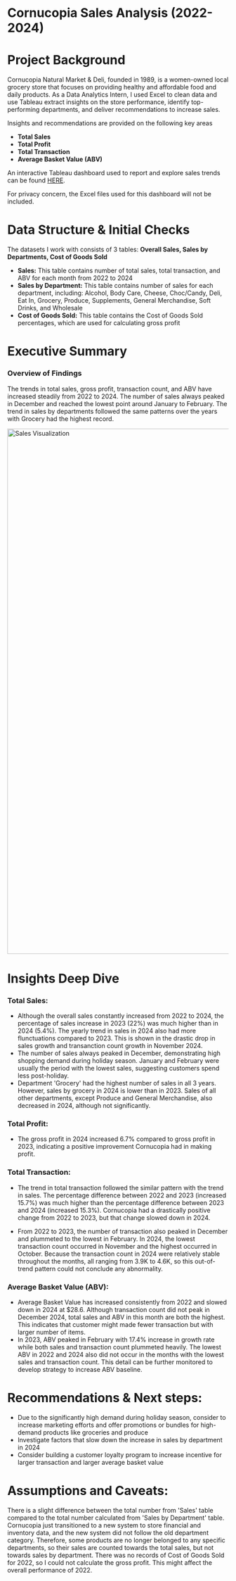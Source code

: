 # Cornucopia Sales Analysis (2022-2024)

# Project Background
Cornucopia Natural Market & Deli, founded in 1989, is a women-owned local grocery store that focuses on providing healthy and affordable food and daily products. As a Data Analytics Intern, I used Excel to clean data and use Tableau extract insights on the store performance, identify top-performing departments, and deliver recommendations to increase sales. 

Insights and recommendations are provided on the following key areas

- **Total Sales** 
- **Total Profit** 
- **Total Transaction** 
- **Average Basket Value (ABV)** 

An interactive Tableau dashboard used to report and explore sales trends can be found [HERE](https://public.tableau.com/views/SalesVisualization_17337025763500/Dashboard1?:language=en-US&:sid=&:redirect=auth&:display_count=n&:origin=viz_share_link).

For privacy concern, the Excel files used for this dashboard will not be included. 


# Data Structure & Initial Checks

The datasets I work with consists of 3 tables: **Overall Sales, Sales by Departments, Cost of Goods Sold**
- **Sales:** This table contains number of total sales, total transaction, and ABV for each month from 2022 to 2024
- **Sales by Department:** This table contains number of sales for each department, including: Alcohol, Body Care, Cheese, Choc/Candy, Deli, Eat In, Grocery, Produce, Supplements, General Merchandise, Soft Drinks, and Wholesale
- **Cost of Goods Sold:** This table contains the Cost of Goods Sold percentages, which are used for calculating gross profit

# Executive Summary

### Overview of Findings
The trends in total sales, gross profit, transaction count, and ABV have increased steadily from 2022 to 2024. The number of sales always peaked in December and reached the lowest point around January to February. The trend in sales by departments followed the same patterns over the years with Grocery had the highest record.

<img width="1194" alt="Sales Visualization" src="https://github.com/user-attachments/assets/86cf9cc3-fbd9-41bd-abf7-a2475346b676" />


# Insights Deep Dive
### Total Sales:
* Although the overall sales constantly increased from 2022 to 2024, the percentage of sales increase in 2023 (22%) was much higher than in 2024 (5.4%). The yearly trend in sales in 2024 also had more flunctuations compared to 2023. This is shown in the drastic drop in sales growth and transanction count growth in November 2024. 
* The number of sales always peaked in December, demonstrating high shopping demand during holiday season. January and February were usually the period with the lowest sales, suggesting customers spend less post-holiday.
* Department 'Grocery' had the highest number of sales in all 3 years. However, sales by grocery in 2024 is lower than in 2023. Sales of all other departments, except Produce and General Merchandise, also decreased in 2024, although not significantly.

### Total Profit:

* The gross profit in 2024 increased 6.7% compared to gross profit in 2023, indicating a positive improvement Cornucopia had in making profit. 

### Total Transaction:

* The trend in total transaction followed the similar pattern with the trend in sales. The percentage difference between 2022 and 2023 (increased 15.7%) was much higher than the percentage difference between 2023 and 2024 (increased 15.3%). Cornucopia had a drastically positive change from 2022 to 2023, but that change slowed down in 2024.
  
* From 2022 to 2023, the number of transaction also peaked in December and plummeted to the lowest in February. In 2024, the lowest transaction count occurred in November and the highest occurred in October. Because the transaction count in 2024 were relatively stable throughout the months, all ranging from 3.9K to 4.6K, so this out-of-trend pattern could not conclude any abnormality. 

### Average Basket Value (ABV):

* Average Basket Value has increased consistently from 2022 and slowed down in 2024 at $28.6. Although transaction count did not peak in December 2024, total sales and ABV in this month are both the highest. This indicates that customer might made fewer transaction but with larger number of items. 
* In 2023, ABV peaked in February with 17.4% increase in growth rate while both sales and transaction count plummeted heavily. The lowest ABV in 2022 and 2024 also did not occur in the months with the lowest sales and transaction count. This detail can be further monitored to develop strategy to increase ABV baseline. 

# Recommendations & Next steps:
  
* Due to the significantly high demand during holiday season, consider to increase  marketing efforts and offer promotions or bundles for high-demand products like groceries and produce
* Investigate factors that slow down the increase in sales by department in 2024
* Consider building a customer loyalty program to increase incentive for larger transaction and larger average basket value
  
# Assumptions and Caveats:
There is a slight difference between the total number from 'Sales' table compared to the total number calculated from 'Sales by Department' table. Cornucopia just transitioned to a new system to store financial and inventory data, and the new system did not follow the old department category. Therefore, some products are no longer belonged to any specific departments, so their sales are counted towards the total sales, but not towards sales by department. There was no records of Cost of Goods Sold for 2022, so I could not calculate the gross profit. This might affect the overall performance of 2022.
